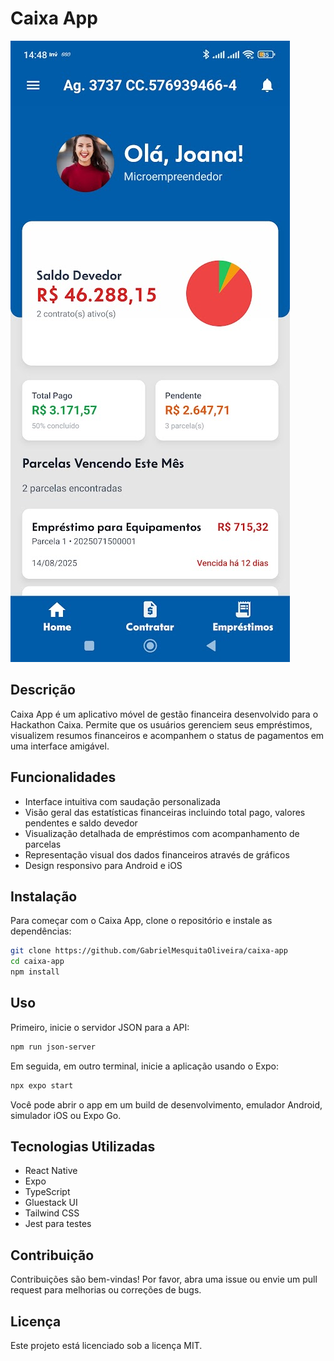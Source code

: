 
# Caixa App

![Screenshot da aplicação](./assets/images/Screenshot_2025-08-27-14-48-51-186_host.exp.exponent.jpg)

## Descrição

Caixa App é um aplicativo móvel de gestão financeira desenvolvido para o Hackathon Caixa. Permite que os usuários gerenciem seus empréstimos, visualizem resumos financeiros e acompanhem o status de pagamentos em uma interface amigável.

## Funcionalidades

- Interface intuitiva com saudação personalizada
- Visão geral das estatísticas financeiras incluindo total pago, valores pendentes e saldo devedor
- Visualização detalhada de empréstimos com acompanhamento de parcelas
- Representação visual dos dados financeiros através de gráficos
- Design responsivo para Android e iOS

## Instalação

Para começar com o Caixa App, clone o repositório e instale as dependências:

```bash
git clone https://github.com/GabrielMesquitaOliveira/caixa-app
cd caixa-app
npm install
```

## Uso

Primeiro, inicie o servidor JSON para a API:

```bash
npm run json-server
```

Em seguida, em outro terminal, inicie a aplicação usando o Expo:

```bash
npx expo start
```

Você pode abrir o app em um build de desenvolvimento, emulador Android, simulador iOS ou Expo Go.

## Tecnologias Utilizadas

- React Native
- Expo
- TypeScript
- Gluestack UI
- Tailwind CSS
- Jest para testes

## Contribuição

Contribuições são bem-vindas! Por favor, abra uma issue ou envie um pull request para melhorias ou correções de bugs.

## Licença

Este projeto está licenciado sob a licença MIT.
